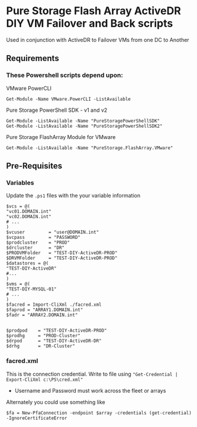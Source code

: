 # Pure Storage Flash Array ActiveDR DIY VM Failover and Back scripts
Used in conjunction with ActiveDR to Failover VMs from one DC to Another


## Requirements
### These Powershell scripts depend upon:
VMware PowerCLI
```pwsh
Get-Module -Name VMware.PowerCLI -ListAvailable
```
Pure Storage PowerShell SDK - v1 and v2
```pwsh
Get-Module -ListAvailable -Name "PureStoragePowerShellSDK"
Get-Module -ListAvailable -Name "PureStoragePowerShellSDK2"
```
Pure Storage FlashArray Module for VMware
```pwsh
Get-Module -ListAvailable -Name "PureStorage.FlashArray.VMware"
```

## Pre-Requisites
### Variables
Update the ``.ps1`` files with the your variable information
```pwsh
$vcs = @(
"vc01.DOMAIN.int"
"vc02.DOMAIN.int"
# ... 
)
$vcuser         = "user@DOMAIN.int"
$vcpass         = "PASSWORD"
$prodcluster    = "PROD"
$drcluster      = "DR"
$PRODVMFolder   = "TEST-DIY-ActiveDR-PROD"
$DRVMFolder     = "TEST-DIY-ActiveDR-PROD"
$datastores = @(
"TEST-DIY-ActiveDR"
#...
)
$vms = @(
"TEST-DIY-MYSQL-01"
# ... 
)
$facred = Import-CliXml ./facred.xml
$faprod = "ARRAY1.DOMAIN.int"
$fadr = "ARRAY2.DOMAIN.int"


$prodpod    = "TEST-DIY-ActiveDR-PROD"
$prodhg     = "PROD-Cluster"
$drpod      = "TEST-DIY-ActiveDR-DR"
$drhg       = "DR-Cluster"
  ```
### facred.xml
This is the connection credential. Write to file using ``"Get-Credential | Export-CliXml c:\PS\cred.xml"``
- Username and Password must work across the fleet or arrays

Alternately you could use something like

``$fa = New-PfaConnection -endpoint $array -credentials (get-credential) -IgnoreCertificateError``
